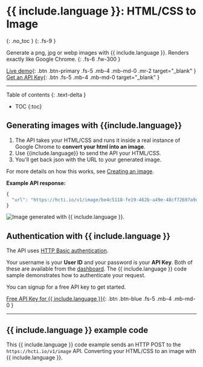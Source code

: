 # {{ include.language }}: HTML/CSS to Image
{: .no_toc }
{: .fs-9 }

Generate a png, jpg or webp images with {{ include.language }}. Renders exactly like Google Chrome.
{: .fs-6 .fw-300 }

[Live demo](https://htmlcsstoimage.com/demo){: .btn .btn-primary .fs-5 .mb-4 .mb-md-0 .mr-2 target="_blank" }
[Get an API Key](https://htmlcsstoimage.com){: .btn .fs-5 .mb-4 .mb-md-0 target="_blank" }
<hr>

Table of contents
{: .text-delta }
- TOC
{:toc}

## Generating images with {{include.language}}
1. The API takes your HTML/CSS and runs it inside a real instance of Google Chrome to **convert your html into an image**.
2. Use {{include.language}} to send the API your HTML/CSS. 
3. You'll get back json with the URL to your generated image.

For more details on how this works, see [Creating an image](/getting-started/using-the-api#creating-an-image).

**Example API response:**
```javascript
{
  "url": "https://hcti.io/v1/image/be4c5118-fe19-462b-a49e-48cf72697a9d"
}
```

<img
  alt="Image generated with {{ include.language }}."
  ix-path="/assets/images/dog-rates-example.png"
  sizes="400px"
  ix-params='{
    "w": 400,
    "format": "auto"
  }'>

## Authentication with {{ include.language }}
The API uses [HTTP Basic authentication](https://en.wikipedia.org/wiki/Basic_access_authentication). 

Your username is your **User ID** and your password is your **API Key**. Both of these are available from the [dashboard](https://htmlcsstoimage.com/dashboard). The {{ include.language }} code sample demonstrates how to authenticate your request.

You can signup for a free API key to get started.

<a href="https://htmlcsstoimage.com" target="_blank">Free API Key for {{ include.language }}</a>{: .btn .btn-blue .fs-5 .mb-4 .mb-md-0 }

<hr>

## {{ include.language }} example code

This {{ include.language }} code example sends an HTTP POST to the `https://hcti.io/v1/image` API. Converting your HTML/CSS to an image with {{ include.language }}.
